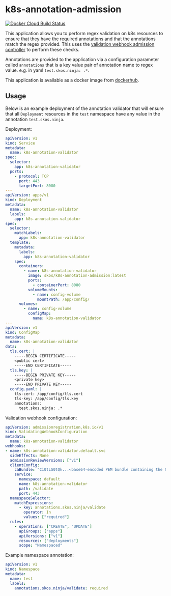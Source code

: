 # k8s-annotation-admission
[![Docker Cloud Build Status](https://img.shields.io/docker/cloud/build/skos/k8s-annotation-admission)](https://hub.docker.com/r/skos/k8s-annotation-admission)

This application allows you to perform regex validation on k8s resources to ensure that they have the required annotations and that the annotations match the regex provided. This uses the [validation webhook admission controller](https://kubernetes.io/docs/reference/access-authn-authz/extensible-admission-controllers/) to perform these checks.

Annotations are provided to the application via a configuration parameter called `annotations` that is a key value pair of annotation name to regex value. e.g. in yaml `test.skos.ninja: .*`.

This application is available as a docker image from [dockerhub](https://hub.docker.com/r/skos/k8s-annotation-admission).

## Usage
Below is an example deployment of the annotation validator that will ensure that all `Deployment` resources in the `test` namespace have any value in the annotation `test.skos.ninja`.

Deployment:
```yaml
apiVersion: v1
kind: Service
metadata:
  name: k8s-annotation-validator
spec:
  selector:
    app: k8s-annotation-validator
  ports:
    - protocol: TCP
      port: 443
      targetPort: 8080
---
apiVersion: apps/v1
kind: Deployment
metadata:
  name: k8s-annotation-validator
  labels:
    app: k8s-annotation-validator
spec:
  selector:
    matchLabels:
      app: k8s-annotation-validator
  template:
    metadata:
      labels:
        app: k8s-annotation-validator
    spec:
      containers:
        - name: k8s-annotation-validator
          image: skos/k8s-annotation-admission:latest
          ports:
            - containerPort: 8080
          volumeMounts:
            - name: config-volume
              mountPath: /app/config/
      volumes:
        - name: config-volume
          configMap:
            name: k8s-annotation-validator
---
apiVersion: v1
kind: ConfigMap
metadata:
  name: k8s-annotation-validator
data:
  tls.cert: |
    -----BEGIN CERTIFICATE-----
    <public cert>
    -----END CERTIFICATE-----
  tls.key: |
    -----BEGIN PRIVATE KEY-----
    <private key>
    -----END PRIVATE KEY-----
  config.yaml: |
    tls-cert: /app/config/tls.cert
    tls-key: /app/config/tls.key
    annotations:
      test.skos.ninja: .*
```

Validation webhook configuration:
```yaml
apiVersion: admissionregistration.k8s.io/v1
kind: ValidatingWebhookConfiguration
metadata:
  name: k8s-annotation-validator
webhooks:
- name: k8s-annotation-validator.default.svc
  sideEffects: None
  admissionReviewVersions: ["v1"]
  clientConfig:
    caBundle: "Ci0tLS0tQk...<base64-encoded PEM bundle containing the CA that signed the webhook's serving certificate>...tLS0K"
    service:
      namespace: default
      name: k8s-annotation-validator
      path: /validate
      port: 443
  namespaceSelector:
    matchExpressions:
      - key: annotations.skos.ninja/validate
        operator: In
        values: ["required"]
  rules:
    - operations: ["CREATE", "UPDATE"]
      apiGroups: ["apps"]
      apiVersions: ["v1"]
      resources: ["deployments"]
      scope: "Namespaced"
```

Example namespace annotation:
```yaml
apiVersion: v1
kind: Namespace
metadata:
  name: test
  labels:
    annotations.skos.ninja/validate: required
```